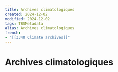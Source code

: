 ```yaml
---
title: Archives climatologiques
created: 2024-12-02
modified: 2024-12-02
tags: TBSMetadata
alias: Archives climatologiques
french:
- "[[3340 Climate archives]]"
---
```

# Archives climatologiques
